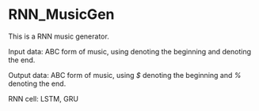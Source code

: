 # RNN_MusicGen

This is a RNN music generator.

Input data: ABC form of music, using *<start>* denoting the beginning and *<end>* denoting the end.

Output data: ABC form of music, using *$* denoting the beginning and *%* denoting the end.

RNN cell: LSTM, GRU
